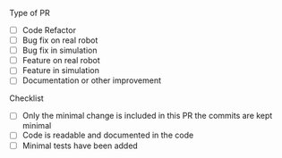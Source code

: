 Type of PR

- [ ] Code Refactor
- [ ] Bug fix on real robot
- [ ] Bug fix in simulation
- [ ] Feature on real robot
- [ ] Feature in simulation
- [ ] Documentation or other improvement

Checklist

- [ ] Only the minimal change is included in this PR the commits are kept minimal
- [ ] Code is readable and documented in the code
- [ ] Minimal tests have been added
